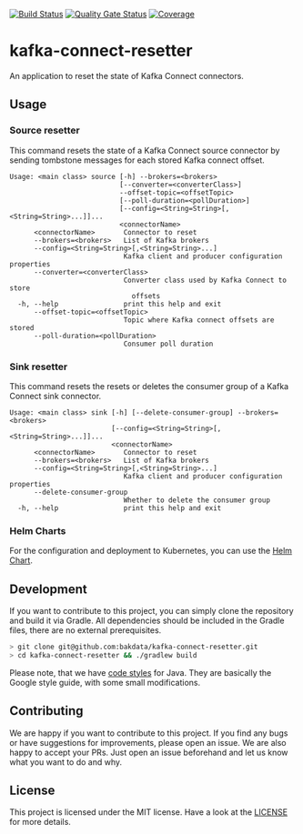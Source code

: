 [![Build Status](https://dev.azure.com/bakdata/public/_apis/build/status/bakdata.kafka-connect-resetter?repoName=bakdata%2Fkafka-connect-resetter&branchName=initial)](https://dev.azure.com/bakdata/public/_build/latest?definitionId=34&repoName=bakdata%2Fkafka-connect-resetter&branchName=initial)
[![Quality Gate Status](https://sonarcloud.io/api/project_badges/measure?project=com.bakdata.kafka%3Akafka-connect-resetter&metric=alert_status)](https://sonarcloud.io/summary/new_code?id=com.bakdata.kafka%3Akafka-connect-resetter)
[![Coverage](https://sonarcloud.io/api/project_badges/measure?project=com.bakdata.kafka%3Akafka-connect-resetter&metric=coverage)](https://sonarcloud.io/summary/new_code?id=com.bakdata.kafka%3Akafka-connect-resetter)

# kafka-connect-resetter

An application to reset the state of Kafka Connect connectors.

## Usage

### Source resetter

This command resets the state of a Kafka Connect source connector by sending tombstone messages for each stored Kafka
connect offset.

```
Usage: <main class> source [-h] --brokers=<brokers>
                           [--converter=<converterClass>]
                           --offset-topic=<offsetTopic>
                           [--poll-duration=<pollDuration>]
                           [--config=<String=String>[,<String=String>...]]...
                           <connectorName>
      <connectorName>       Connector to reset
      --brokers=<brokers>   List of Kafka brokers
      --config=<String=String>[,<String=String>...]
                            Kafka client and producer configuration properties
      --converter=<converterClass>
                            Converter class used by Kafka Connect to store
                              offsets
  -h, --help                print this help and exit
      --offset-topic=<offsetTopic>
                            Topic where Kafka connect offsets are stored
      --poll-duration=<pollDuration>
                            Consumer poll duration
```

### Sink resetter

This command resets the resets or deletes the consumer group of a Kafka Connect sink connector.

```
Usage: <main class> sink [-h] [--delete-consumer-group] --brokers=<brokers>
                         [--config=<String=String>[,<String=String>...]]...
                         <connectorName>
      <connectorName>       Connector to reset
      --brokers=<brokers>   List of Kafka brokers
      --config=<String=String>[,<String=String>...]
                            Kafka client and producer configuration properties
      --delete-consumer-group
                            Whether to delete the consumer group
  -h, --help                print this help and exit
```

### Helm Charts

For the configuration and deployment to Kubernetes, you can use
the [Helm Chart](https://github.com/bakdata/kafka-connect-resetter/tree/master/charts).

## Development

If you want to contribute to this project, you can simply clone the repository and build it via Gradle.
All dependencies should be included in the Gradle files, there are no external prerequisites.

```bash
> git clone git@github.com:bakdata/kafka-connect-resetter.git
> cd kafka-connect-resetter && ./gradlew build
```

Please note, that we have [code styles](https://github.com/bakdata/bakdata-code-styles) for Java.
They are basically the Google style guide, with some small modifications.

## Contributing

We are happy if you want to contribute to this project.
If you find any bugs or have suggestions for improvements, please open an issue.
We are also happy to accept your PRs.
Just open an issue beforehand and let us know what you want to do and why.

## License

This project is licensed under the MIT license.
Have a look at the [LICENSE](https://github.com/bakdata/kafka-connect-resetter/blob/main/LICENSE) for more details.
